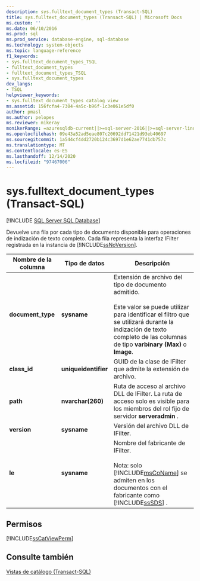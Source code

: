 ```yaml
---
description: sys.fulltext_document_types (Transact-SQL)
title: sys.fulltext_document_types (Transact-SQL) | Microsoft Docs
ms.custom: ''
ms.date: 06/10/2016
ms.prod: sql
ms.prod_service: database-engine, sql-database
ms.technology: system-objects
ms.topic: language-reference
f1_keywords:
- sys.fulltext_document_types_TSQL
- fulltext_document_types
- fulltext_document_types_TSQL
- sys.fulltext_document_types
dev_langs:
- TSQL
helpviewer_keywords:
- sys.fulltext_document_types catalog view
ms.assetid: 156fcfa4-7304-4a5c-b96f-1c3e061e5df0
author: pmasl
ms.author: pelopes
ms.reviewer: mikeray
monikerRange: =azuresqldb-current||>=sql-server-2016||>=sql-server-linux-2017||=azuresqldb-mi-current
ms.openlocfilehash: 09e43a52ad5eae807c20692dd71421d93eb40697
ms.sourcegitcommit: 1a544cf4dd2720b124c3697d1e62ae7741db757c
ms.translationtype: MT
ms.contentlocale: es-ES
ms.lasthandoff: 12/14/2020
ms.locfileid: "97467006"
---
```

# <a name="sysfulltext_document_types-transact-sql"></a>sys.fulltext_document_types (Transact-SQL)
[!INCLUDE [SQL Server SQL Database](../../includes/applies-to-version/sql-asdb.md)]

  Devuelve una fila por cada tipo de documento disponible para operaciones de indización de texto completo. Cada fila representa la interfaz IFilter registrada en la instancia de [!INCLUDE[ssNoVersion](../../includes/ssnoversion-md.md)].  
  
 
|Nombre de la columna|Tipo de datos|Descripción|  
|-----------------|---------------|-----------------|  
|**document_type**|**sysname**|Extensión de archivo del tipo de documento admitido.<br /><br /> Este valor se puede utilizar para identificar el filtro que se utilizará durante la indización de texto completo de las columnas de tipo **varbinary (Max)** o **Image**.|  
|**class_id**|**uniqueidentifier**|GUID de la clase de IFilter que admite la extensión de archivo.|  
|**path**|**nvarchar(260)**|Ruta de acceso al archivo DLL de IFilter. La ruta de acceso solo es visible para los miembros del rol fijo de servidor **serveradmin** .|  
|**version**|**sysname**|Versión del archivo DLL de IFilter.|  
|**le**|**sysname**|Nombre del fabricante de IFilter.<br /><br /> Nota: solo [!INCLUDE[msCoName](../../includes/msconame-md.md)] se admiten en los documentos con el fabricante como [!INCLUDE[ssSDS](../../includes/sssds-md.md)] .|  
  
## <a name="permissions"></a>Permisos  
 [!INCLUDE[ssCatViewPerm](../../includes/sscatviewperm-md.md)]  
  
## <a name="see-also"></a>Consulte también  
 [Vistas de catálogo &#40;Transact-SQL&#41;](../../relational-databases/system-catalog-views/catalog-views-transact-sql.md)  
  
  
